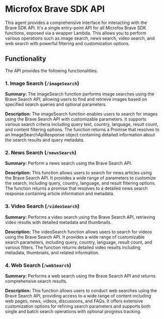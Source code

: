 # Microfox Brave SDK API

This agent provides a comprehensive interface for interacting with the Brave SDK API. It's a single entry-point API for all Microfox Brave SDK functions, exposed via a wrapper Lambda. This allows you to perform various operations such as image search, news search, video search, and web search with powerful filtering and customization options.

## Functionality

The API provides the following functionalities:

### 1. Image Search (`/imageSearch`)

**Summary:** The imageSearch function performs image searches using the Brave Search API, allowing users to find and retrieve images based on specified search queries and optional parameters.

**Description:** The imageSearch function enables users to search for images using the Brave Search API with customizable parameters. It supports various search criteria including query text, country, language, result count, and content filtering options. The function returns a Promise that resolves to an ImageSearchApiResponse object containing detailed information about the search results and query metadata.

### 2. News Search (`/newsSearch`)

**Summary:** Perform a news search using the Brave Search API.

**Description:** This function allows users to search for news articles using the Brave Search API. It provides a wide range of parameters to customize the search, including query, country, language, and result filtering options. The function returns a promise that resolves to a detailed news search response containing article information and metadata.

### 3. Video Search (`/videoSearch`)

**Summary:** Performs a video search using the Brave Search API, retrieving video results with detailed metadata and thumbnails.

**Description:** The videoSearch function allows users to search for videos using the Brave Search API. It provides a wide range of customizable search parameters, including query, country, language, result count, and various filters. The function returns detailed video results including metadata, thumbnails, and related information.

### 4. Web Search (`/webSearch`)

**Summary:** Performs a web search using the Brave Search API and returns comprehensive search results.

**Description:** This function allows users to conduct web searches using the Brave Search API, providing access to a wide range of content including web pages, news, videos, discussions, and FAQs. It offers extensive customization options for refining search parameters and supports both single and batch search operations with optional progress tracking.